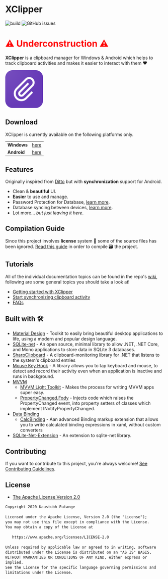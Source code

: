 # XClipper

![build](https://github.com/KaustubhPatange/XClipper/workflows/Windows%20CI/badge.svg)
![GitHub issues](https://img.shields.io/github/issues/KaustubhPatange/XClipper)

 <h1 style="color:red">⚠️ Underconstruction ⚠️</h1>

**XClipper** is a clipboard manager for Windows & Android which helps to track clipboard activities and makes it easier to interact with them ❤️

<a href="https://kaustubhpatange.github.io/XClipper"><img width="120px" src="XClipper.Web/images/icon.png"/></a>

## Download

XClipper is currently available on the following platforms only.

|             |                                                    |
| ----------- | -------------------------------------------------- |
| **Windows** | [here](https://kaustubhpatange.github.io/XClipper) |
| **Android** | [here](/XClipper.Android)                          |

## Features

Originally inspired from [Ditto](https://ditto-cp.sourceforge.io/) but with **synchronization** support for Android.

- Clean & **beautiful** UI.
- **Easier** to use and manage.
- Password Protection for Database, [learn more](https://github.com/KaustubhPatange/XClipper/wiki/Password-Protect-Database).
- Database syncing between devices, [learn more](https://github.com/KaustubhPatange/XClipper/wiki/Data-Synchronization).
- Lot more... _but just leaving it here_.

## Compilation Guide

Since this project involves **license** system 📃 some of the source files has been ignored. [Read this guide](https://github.com/KaustubhPatange/XClipper/wiki/Compilation-guide) in order to compile 🗃 the project.

## Tutorials

All of the individual documentation topics can be found in the repo's [wiki](https://github.com/KaustubhPatange/XClipper/wiki), following are some general topics you should take a look at!

- [Getting started with XClipper](https://github.com/KaustubhPatange/XClipper/wiki/Introduction)
- [Start synchronizing clipboard activity](https://github.com/KaustubhPatange/XClipper/wiki/Data-Synchronization)
- [FAQs](https://github.com/KaustubhPatange/XClipper/wiki/FAQs)

## Built with 🛠

- [Material Design](http://materialdesigninxaml.net/) - Toolkit to easily bring beautiful desktop applications to life, using a modern and popular design language.
- [SQLite-net](https://github.com/praeclarum/sqlite-net) - An open source, minimal library to allow .NET, .NET Core, and Mono applications to store data in SQLite 3 databases.
- [SharpClipboard](https://github.com/Willy-Kimura/SharpClipboard) - A clipboard-monitoring library for .NET that listens to the system's clipboard entries
- [Mouse Key Hook](https://github.com/gmamaladze/globalmousekeyhook) - A library allows you to tap keyboard and mouse, to detect and record their activity even when an application is inactive and runs in background.
- [MVVM](https://docs.microsoft.com/en-us/archive/msdn-magazine/2009/february/patterns-wpf-apps-with-the-model-view-viewmodel-design-pattern)
  - [MVVM Light Toolkit](http://www.mvvmlight.net/) - Makes the process for writing MVVM apps super easy.
  - [PropertyChanged.Fody](https://github.com/Fody/PropertyChanged) - Injects code which raises the PropertyChanged event, into property setters of classes which implement INotifyPropertyChanged.
- [Data Binding](https://docs.microsoft.com/en-us/dotnet/desktop-wpf/data/data-binding-overview)
  - [CalcBinding](https://github.com/Alex141/CalcBinding) - Aan advanced Binding markup extension that allows you to write calculated binding expressions in xaml, without custom converters
- [SQLite-Net-Extension](https://bitbucket.org/twincoders/sqlite-net-extensions) - An extension to sqlite-net library.

## Contributing

If you want to contribute to this project, you're always welcome! [See Contributing Guidelines](/CONTRIBUTING.md).

## License

- [The Apache License Version 2.0](https://www.apache.org/licenses/LICENSE-2.0.txt)

```
Copyright 2020 Kaustubh Patange

Licensed under the Apache License, Version 2.0 (the "License");
you may not use this file except in compliance with the License.
You may obtain a copy of the License at

   https://www.apache.org/licenses/LICENSE-2.0

Unless required by applicable law or agreed to in writing, software
distributed under the License is distributed on an "AS IS" BASIS,
WITHOUT WARRANTIES OR CONDITIONS OF ANY KIND, either express or implied.
See the License for the specific language governing permissions and
limitations under the License.
```
